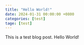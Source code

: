 ```yaml
---
title: "Hello World!"
date: 2024-01-31 00:00:00 +0800
categories: [test]
tage: [test]
---
```


This is a test blog post. Hello World!
